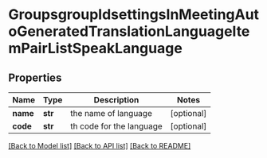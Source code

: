 # GroupsgroupIdsettingsInMeetingAutoGeneratedTranslationLanguageItemPairListSpeakLanguage

## Properties
Name | Type | Description | Notes
------------ | ------------- | ------------- | -------------
**name** | **str** | the name of language | [optional] 
**code** | **str** | th code for the language | [optional] 

[[Back to Model list]](../README.md#documentation-for-models) [[Back to API list]](../README.md#documentation-for-api-endpoints) [[Back to README]](../README.md)

